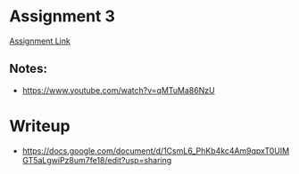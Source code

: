# Assignment 3

[Assignment Link](https://docs.google.com/document/d/1pFYr2sHCsZ-z26D_5QB9QPbC7p9mRkuJm9-JimfWwH8/edit)

## Notes: 

- https://www.youtube.com/watch?v=qMTuMa86NzU

# Writeup
- https://docs.google.com/document/d/1CsmL6_PhKb4kc4Am9qpxT0UIMGT5aLgwiPz8um7fe18/edit?usp=sharing

